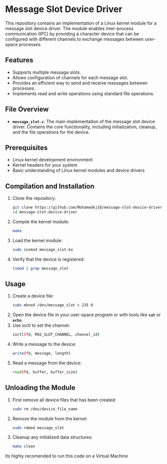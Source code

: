 
# Message Slot Device Driver

This repository contains an implementation of a Linux kernel module for a message slot device driver. The module enables inter-process communication (IPC) by providing a character device that can be configured with different channels to exchange messages between user-space processes.

## Features
- Supports multiple message slots. 
- Allows configuration of channels for each message slot.
- Provides an efficient way to send and receive messages between processes.
- Implements read and write operations using standard file operations.

## File Overview
- **`message_slot.c`**: The main implementation of the message slot device driver. Contains the core functionality, including initialization, cleanup, and the file operations for the device.

## Prerequisites
- Linux kernel development environment
- Kernel headers for your system
- Basic understanding of Linux kernel modules and device drivers

## Compilation and Installation
1. Clone the repository:
   ```bash
   git clone https://github.com/Mohamedkj18/message-slot-device-driver.git
   cd message-slot-device-driver
2. Compile the kernel module:
   ```bash
   make
3. Load the kernel module:
   ```bash
   sudo insmod message_slot.ko
4. Verify that the device is registered:
   ```bash
   lsmod | grep message_slot
## Usage
1. Create a device file:
   ```bash
   sudo mknod /dev/message_slot c 235 0
2. Open the device file in your user-space program or with tools like **`cat`** or **`echo`**.
3. Use ioctl to set the channel:
   ```bash
   ioctl(fd, MSG_SLOT_CHANNEL, channel_id)
4. Write a message to the device:
   ```bash
   write(fd, message, length)
5. Read a message from the device:
   ```bash
   read(fd, buffer, buffer_size)
## Unloading the Module
1. First remove all device files that has been created:
   ```bash
   sudo rm /dev/device_file_name
2. Remove the module from the kernel:
   ```bash
   sudo rmmod message_slot
3. Cleanup any initialized data structures:
   ```bash
   make clean

Its highly recomended to run this code on a Virtual Machine
